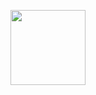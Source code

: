 
<p align="center">
 <img width="120px" src="https://raw.githubusercontent.com/arjun-ms/Sat-Hack-Night/tree/main/assets/resume-and-cv.png" />
</p>

